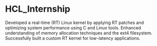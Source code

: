 # HCL_Internship
Developed a real-time (RT) Linux kernel by applying RT patches and optimizing system performance using C and Linux tools. Enhanced understanding of memory allocation techniques and the ext4 filesystem. Successfully built a custom RT kernel for low-latency applications.

